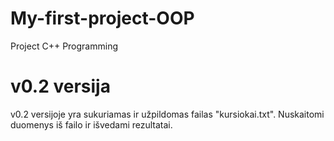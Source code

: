 # My-first-project-OOP
Project C++ Programming

# v0.2 versija
v0.2 versijoje yra sukuriamas ir užpildomas failas "kursiokai.txt". Nuskaitomi duomenys iš failo ir išvedami rezultatai.
